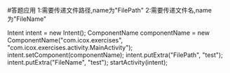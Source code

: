 #答题应用
1:需要传递文件路径,name为"FilePath"
2:需要传递文件名,name为"FileName"

Intent intent = new Intent();
ComponentName componentName = new ComponentName("com.icox.exercises",
          "com.icox.exercises.activity.MainActivity");
intent.setComponent(componentName);
intent.putExtra("FilePath", "test");
intent.putExtra("FileName", "test");
startActivity(intent);
